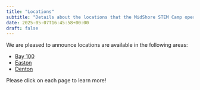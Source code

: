 ```yaml
---
title: "Locations"
subtitle: "Details about the locations that the MidShore STEM Camp operates"
date: 2025-05-07T16:45:58+00:00
draft: false
---
```


We are pleased to announce locations are available in the following areas:
- [Bay 100](https://midshorestem.org/bay-100-location/)
- [Easton](https://midshorestem.org/easton-location/)
- [Denton](https://midshorestem.org/denton-location/)

Please click on each page to learn more!
